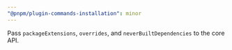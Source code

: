 ```yaml
---
"@pnpm/plugin-commands-installation": minor
---
```


Pass `packageExtensions`, `overrides`, and `neverBuiltDependencies` to the core API.
